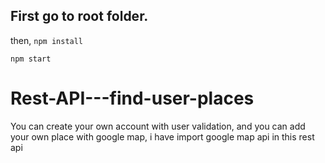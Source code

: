 ## First go to root folder.
then,
```npm install```

```npm start```



# Rest-API---find-user-places
You can create your own account with user validation, and you can add your own place with google map, i have import google map api in this rest api
